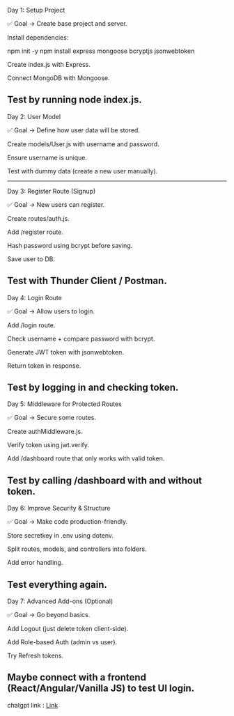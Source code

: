 Day 1: Setup Project

✅ Goal → Create base project and server.

Install dependencies:

npm init -y
npm install express mongoose bcryptjs jsonwebtoken

Create index.js with Express.

Connect MongoDB with Mongoose.

Test by running node index.js.
-----------------------------------------------------------------------------------
Day 2: User Model

✅ Goal → Define how user data will be stored.

Create models/User.js with username and password.

Ensure username is unique.

Test with dummy data (create a new user manually).

---------------------------------------------------------------------------------------
Day 3: Register Route (Signup)

✅ Goal → New users can register.

Create routes/auth.js.

Add /register route.

Hash password using bcrypt before saving.

Save user to DB.

Test with Thunder Client / Postman.
--------------------------------------------------------------------------------------
Day 4: Login Route

✅ Goal → Allow users to login.

Add /login route.

Check username + compare password with bcrypt.

Generate JWT token with jsonwebtoken.

Return token in response.

Test by logging in and checking token.
---------------------------------------------------------------------------------------
Day 5: Middleware for Protected Routes

✅ Goal → Secure some routes.

Create authMiddleware.js.

Verify token using jwt.verify.

Add /dashboard route that only works with valid token.

Test by calling /dashboard with and without token.
-----------------------------------------------------------------------------------------
Day 6: Improve Security & Structure

✅ Goal → Make code production-friendly.

Store secretkey in .env using dotenv.

Split routes, models, and controllers into folders.

Add error handling.

Test everything again.
------------------------------------------------------------------------------------------

Day 7: Advanced Add-ons (Optional)

✅ Goal → Go beyond basics.

Add Logout (just delete token client-side).

Add Role-based Auth (admin vs user).

Try Refresh tokens.

Maybe connect with a frontend (React/Angular/Vanilla JS) to test UI login.
----------------------------------------------------------------------------------------------------
chatgpt link : [Link](https://chatgpt.com/share/68e735fe-43d0-8004-b1a4-846397deda06)